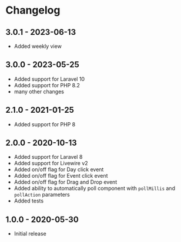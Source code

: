 # Changelog
## 3.0.1 - 2023-06-13
- Added weekly view 

## 3.0.0 - 2023-05-25
- Added support for Laravel 10
- Added support for PHP 8.2
- many other changes

## 2.1.0 - 2021-01-25

- Added support for PHP 8

## 2.0.0 - 2020-10-13

- Added support for Laravel 8
- Added support for Livewire v2
- Added on/off flag for Day click event
- Added on/off flag for Event click event
- Added on/off flag for Drag and Drop event
- Added ability to automatically poll component with `pollMillis` and `pollAction` parameters
- Added tests 

## 1.0.0 - 2020-05-30

- Initial release
